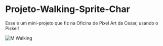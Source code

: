 # Projeto-Walking-Sprite-Char
Esse é um mini-projeto que fiz na Oficina de Pixel Art da Cesar, usando o Piskel! 

![M Walking](https://piskel-imgstore-b.appspot.com/img/6f71ce61-0c20-11ef-917d-7fea085625f5.gif)
